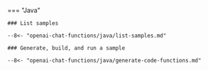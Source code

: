 === "Java"

    ### List samples

    --8<- "openai-chat-functions/java/list-samples.md"

    ### Generate, build, and run a sample

    --8<- "openai-chat-functions/java/generate-code-functions.md"